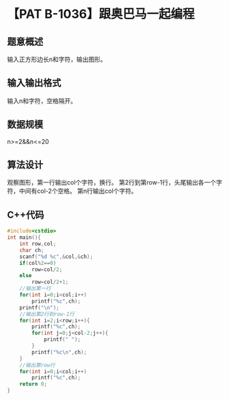 # 【PAT B-1036】跟奥巴马一起编程

## 题意概述

输入正方形边长n和字符，输出图形。

## 输入输出格式

输入n和字符，空格隔开。

## 数据规模

n>=2&&n<=20

## 算法设计

观察图形，第一行输出col个字符，换行。
第2行到第row-1行，头尾输出各一个字符，中间有col-2个空格。
第n行输出col个字符。

## C++代码

```cpp
#include<cstdio>
int main(){
    int row,col;
    char ch;
    scanf("%d %c",&col,&ch);
    if(col%2==0)
        row=col/2;
    else
        row=col/2+1;
    //输出第一行
    for(int i=0;i<col;i++)
        printf("%c",ch);
    printf("\n");
    //输出第2行到row-1行
    for(int i=2;i<row;i++){
        printf("%c",ch);
        for(int j=0;j<col-2;j++){
            printf(" ");
        }
        printf("%c\n",ch);
    }
    //输出第row行
    for(int i=0;i<col;i++)
        printf("%c",ch);
    return 0;
}
```

